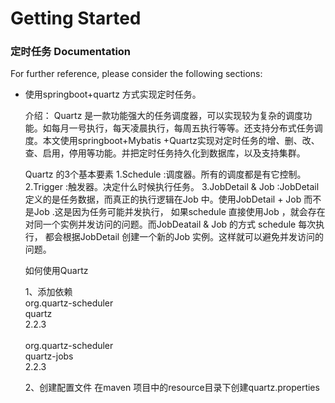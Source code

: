 # Getting Started

### 定时任务 Documentation
For further reference, please consider the following sections:

* 使用springboot+quartz 方式实现定时任务。
        
      

    介绍：
            Quartz 是一款功能强大的任务调度器，可以实现较为复杂的调度功能。如每月一号执行，每天凌晨执行，每周五执行等等。还支持分布式任务调度。本文使用springboot+Mybatis
      +Quartz实现对定时任务的增、删、改、查、启用，停用等功能。并把定时任务持久化到数据库，以及支持集群。
    
    Quartz 的3个基本要素
        1.Schedule :调度器。所有的调度都是有它控制。
        2.Trigger :触发器。决定什么时候执行任务。
        3.JobDetail & Job :JobDetail 定义的是任务数据，而真正的执行逻辑在Job 中。使用JobDetail + Job  而不是Job .这是因为任务可能并发执行，
        如果schedule 直接使用Job ，就会存在对同一个实例并发访问的问题。而JobDeatail & Job 的方式 schedule 每次执行，
        都会根据JobDetail 创建一个新的Job 实例。这样就可以避免并发访问的问题。
         
        
    如何使用Quartz 
    
    1、添加依赖
        <dependency>  
            <groupId>org.quartz-scheduler</groupId>  
            <artifactId>quartz</artifactId>  
            <version>2.2.3</version>  
        </dependency> 
        <dependency>  
            <groupId>org.quartz-scheduler</groupId>  
            <artifactId>quartz-jobs</artifactId>  
            <version>2.2.3</version>  
        </dependency>
        
    2、创建配置文件
    在maven 项目中的resource目录下创建quartz.properties
    
    

